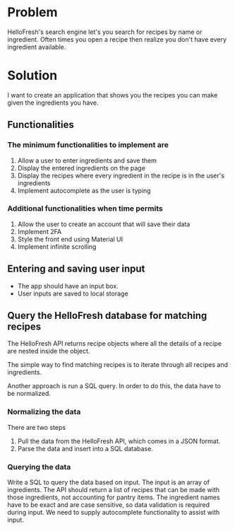# Problem

HelloFresh's search engine let's you search for recipes by name or ingredient. Often times you open a recipe then realize you don't have every ingredient available.

# Solution

I want to create an application that shows you the recipes you can make given the ingredients you have.

## Functionalities

### The minimum functionalities to implement are

1. Allow a user to enter ingredients and save them
2. Display the entered ingredients on the page
3. Display the recipes where every ingredient in the recipe is in the user's ingredients
4. Implement autocomplete as the user is typing

### Additional functionalities when time permits

1. Allow the user to create an account that will save their data
2. Implement 2FA
3. Style the front end using Material UI
4. Implement infinite scrolling

## Entering and saving user input

- The app should have an input box.
- User inputs are saved to local storage

## Query the HelloFresh database for matching recipes

The HelloFresh API returns recipe objects where all the details of a recipe are nested inside the object.

The simple way to find matching recipes is to iterate through all recipes and ingredients.

Another approach is run a SQL query. In order to do this, the data have to be normalized.

### Normalizing the data

There are two steps

1. Pull the data from the HelloFresh API, which comes in a JSON format.
2. Parse the data and insert into a SQL database.

### Querying the data

Write a SQL to query the data based on input. The input is an array of ingredients. The API should return a list of recipes that can be made with those ingredients, not accounting for pantry items. The ingredient names have to be exact and are case sensitive, so data validation is required during input. We need to supply autocomplete functionality to assist with input.
